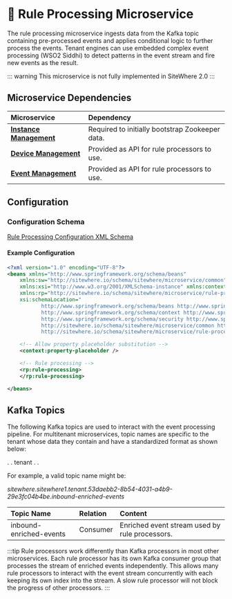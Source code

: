 # :book: Rule Processing Microservice

<Seo/>

<MicroserviceBadge text="Multitenant Microservice" type="multitenant"/>
The rule processing microservice ingests data from the Kafka topic containing
pre-processed events and applies conditional logic to further process the events. Tenant engines
can use embedded complex event processing (WSO2 Siddhi) to detect patterns in the event
stream and fire new events as the result.

::: warning
This microservice is not fully implemented in SiteWhere 2.0
:::

## Microservice Dependencies

| Microservice                                       | Dependency                                      |
| :------------------------------------------------- | :---------------------------------------------- |
| **[Instance Management](../instance-management/)** | Required to initially bootstrap Zookeeper data. |
| **[Device Management](../device-management/)**     | Provided as API for rule processors to use.     |
| **[Event Management](../event-management/)**       | Provided as API for rule processors to use.     |

## Configuration

### Configuration Schema

[Rule Processing Configuration XML Schema](https://sitewhere.io/schema/sitewhere/microservice/rule-processing/current/rule-processing.xsd)

#### Example Configuration

```xml
<?xml version="1.0" encoding="UTF-8"?>
<beans xmlns="http://www.springframework.org/schema/beans"
	xmlns:sw="http://sitewhere.io/schema/sitewhere/microservice/common"
	xmlns:xsi="http://www.w3.org/2001/XMLSchema-instance" xmlns:context="http://www.springframework.org/schema/context"
	xmlns:rp="http://sitewhere.io/schema/sitewhere/microservice/rule-processing"
	xsi:schemaLocation="
           http://www.springframework.org/schema/beans http://www.springframework.org/schema/beans/spring-beans-3.1.xsd
           http://www.springframework.org/schema/context http://www.springframework.org/schema/context/spring-context-3.1.xsd
           http://www.springframework.org/schema/security http://www.springframework.org/schema/security/spring-security-3.0.xsd
           http://sitewhere.io/schema/sitewhere/microservice/common http://sitewhere.io/schema/sitewhere/microservice/common/current/microservice-common.xsd
           http://sitewhere.io/schema/sitewhere/microservice/rule-processing http://sitewhere.io/schema/sitewhere/microservice/rule-processing/current/rule-processing.xsd">

	<!-- Allow property placeholder substitution -->
	<context:property-placeholder />

	<!-- Rule processing -->
	<rp:rule-processing>
	</rp:rule-processing>

</beans>
```

## Kafka Topics

The following Kafka topics are used to interact with the event processing pipeline.
For multitenant microservices, topic names are specific to the tenant whose data
they contain and have a standardized format as shown below:

<MicroserviceBadge text="Product Id" type="multitenant"/>. <MicroserviceBadge text="Instance Id" type="multitenant"/>. tenant . <MicroserviceBadge text="Tenant UUID" type="multitenant"/>. <MicroserviceBadge text="Topic Name" type="multitenant"/>

For example, a valid topic name might be:

_sitewhere.sitewhere1.tenant.53daebb2-8b54-4031-a4b9-29e3fc04b4be.inbound-enriched-events_

| Topic Name              | Relation | Content                                        |
| :---------------------- | :------- | :--------------------------------------------- |
| inbound-enriched-events | Consumer | Enriched event stream used by rule processors. |

:::tip
Rule processors work differently than Kafka processors in most other microservices. Each rule
processor has its own Kafka consumer group that processes the stream of enriched events independently.
This allows many rule processors to interact with the event stream concurrently with each keeping its
own index into the stream. A slow rule processor will not block the progress of other processors.
:::
